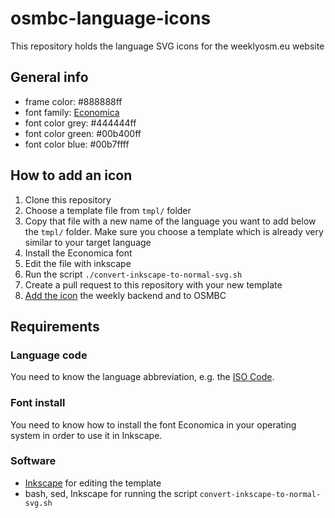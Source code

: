 # osmbc-language-icons

This repository holds the language SVG icons for the weeklyosm.eu website


## General info

* frame color: #888888ff
* font family: [Economica](https://www.fontsquirrel.com/fonts/economica)
* font color grey: #444444ff
* font color green: #00b400ff
* font color blue: #00b7ffff


## How to add an icon

1. Clone this repository
2. Choose a template file from `tmpl/` folder
3. Copy that file with a new name of the language you want to add below the `tmpl/` folder. Make sure you choose a template which is already very similar to your target language
4. Install the Economica font
5. Edit the file with inkscape
6. Run the script `./convert-inkscape-to-normal-svg.sh`
7. Create a pull request to this repository with your new template
8. [Add the icon](https://osmbc.openstreetmap.de/osmww/wiki/How-to-add-a-new-language-icon) the weekly backend and to OSMBC


## Requirements

### Language code

You need to know the language abbreviation, e.g. the [ISO Code](https://en.wikipedia.org/wiki/List_of_ISO_639-1_codes).


### Font install

You need to know how to install the font Economica in your operating system in order to use it in Inkscape.


### Software

* [Inkscape](https://inkscape.org) for editing the template
* bash, sed, Inkscape for running the script `convert-inkscape-to-normal-svg.sh`


